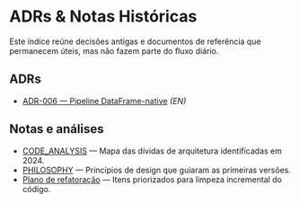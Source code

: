 # ADRs & Notas Históricas

Este índice reúne decisões antigas e documentos de referência que permanecem
úteis, mas não fazem parte do fluxo diário.

## ADRs

- [ADR-006 — Pipeline DataFrame-native](ADR-006-dataframe-pipeline.md) _(EN)_

## Notas e análises

- [CODE_ANALYSIS](CODE_ANALYSIS.md) — Mapa das dívidas de arquitetura
  identificadas em 2024.
- [PHILOSOPHY](PHILOSOPHY.md) — Princípios de design que guiaram as primeiras
  versões.
- [Plano de refatoração](plan.md) — Itens priorizados para limpeza incremental do
  código.
